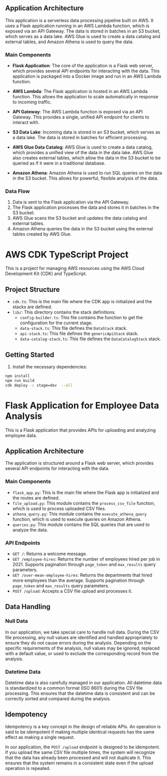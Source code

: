 ## Application Architecture

This application is a serverless data processing pipeline built on AWS. It uses a Flask application running in an AWS Lambda function, which is exposed via an API Gateway. The data is stored in batches in an S3 bucket, which serves as a data lake. AWS Glue is used to create a data catalog and external tables, and Amazon Athena is used to query the data.

### Main Components

- **Flask Application**: The core of the application is a Flask web server, which provides several API endpoints for interacting with the data. This application is packaged into a Docker image and run in an AWS Lambda function.

- **AWS Lambda**: The Flask application is hosted in an AWS Lambda function. This allows the application to scale automatically in response to incoming traffic.

- **API Gateway**: The AWS Lambda function is exposed via an API Gateway. This provides a single, unified API endpoint for clients to interact with.

- **S3 Data Lake**: Incoming data is stored in an S3 bucket, which serves as a data lake. The data is stored in batches for efficient processing.

- **AWS Glue Data Catalog**: AWS Glue is used to create a data catalog, which provides a unified view of the data in the data lake. AWS Glue also creates external tables, which allow the data in the S3 bucket to be queried as if it were in a traditional database.

- **Amazon Athena**: Amazon Athena is used to run SQL queries on the data in the S3 bucket. This allows for powerful, flexible analysis of the data.

### Data Flow

1. Data is sent to the Flask application via the API Gateway.
2. The Flask application processes the data and stores it in batches in the S3 bucket.
3. AWS Glue scans the S3 bucket and updates the data catalog and external tables.
4. Amazon Athena queries the data in the S3 bucket using the external tables created by AWS Glue.

# AWS CDK TypeScript Project

This is a project for managing AWS resources using the AWS Cloud Development Kit (CDK) and TypeScript.

## Project Structure

- `cdk.ts`: This is the main file where the CDK app is initialized and the stacks are defined.
- `lib/`: This directory contains the stack definitions.
  - `config-builder.ts`: This file contains the function to get the configuration for the current stage.
  - `data-stack.ts`: This file defines the `DataStack` stack.
  - `api-stack.ts`: This file defines the `genericApiStack` stack.
  - `data-catalog-stack.ts`: This file defines the `DataCatalogStack` stack.

## Getting Started

1. Install the necessary dependencies:

```bash
npm install
npm run build
cdk deploy -c stage=dev  --all
```

# Flask Application for Employee Data Analysis

This is a Flask application that provides APIs for uploading and analyzing employee data.

## Application Architecture

The application is structured around a Flask web server, which provides several API endpoints for interacting with the data.

### Main Components

- `flask_app.py`: This is the main file where the Flask app is initialized and the routes are defined.
- `file_upload.py`: This module contains the `process_csv_file` function, which is used to process uploaded CSV files.
- `athena_query.py`: This module contains the `execute_athena_query` function, which is used to execute queries on Amazon Athena.
- `queries.py`: This module contains the SQL queries that are used to analyze the data.

### API Endpoints

- `GET /`: Returns a welcome message.
- `GET /employee-hires`: Returns the number of employees hired per job in 2021. Supports pagination through `page_token` and `max_results` query parameters.
- `GET /over-mean-employee-hires`: Returns the departments that hired more employees than the average. Supports pagination through `page_token` and `max_results` query parameters.
- `POST /upload`: Accepts a CSV file upload and processes it.

## Data Handling

### Null Data

In our application, we take special care to handle null data. During the CSV file processing, any null values are identified and handled appropriately to ensure they do not cause errors during the analysis. Depending on the specific requirements of the analysis, null values may be ignored, replaced with a default value, or used to exclude the corresponding record from the analysis.

### Datetime Data

Datetime data is also carefully managed in our application. All datetime data is standardized to a common format (ISO 8601) during the CSV file processing. This ensures that the datetime data is consistent and can be correctly sorted and compared during the analysis.

## Idempotency

Idempotency is a key concept in the design of reliable APIs. An operation is said to be idempotent if making multiple identical requests has the same effect as making a single request.

In our application, the `POST /upload` endpoint is designed to be idempotent. If you upload the same CSV file multiple times, the system will recognize that the data has already been processed and will not duplicate it. This ensures that the system remains in a consistent state even if the upload operation is repeated.